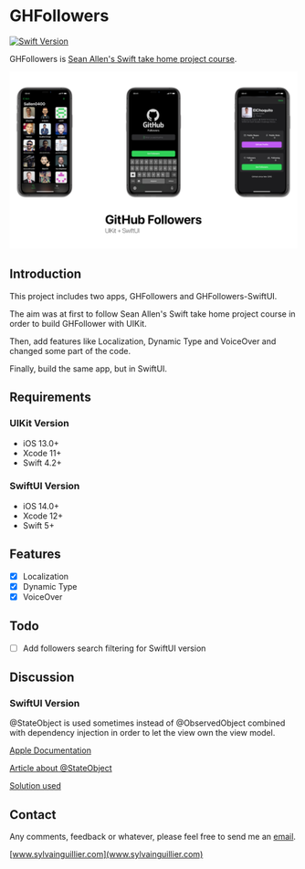 # GHFollowers
[![Swift Version](https://img.shields.io/badge/Swift-5.1-orange.svg)](https://swift.org/blog/5-1-release-process/)


GHFollowers is [Sean Allen's Swift take home project course](https://seanallen.teachable.com/p/take-home).

![image](Docs/GHFollowers.png)

## Introduction
This project includes two apps, GHFollowers and GHFollowers-SwiftUI.

The aim was at first to follow Sean Allen's Swift take home project course in order to build GHFollower with UIKit.

Then, add features like Localization, Dynamic Type and VoiceOver and changed some part of the code.

Finally, build the same app, but in SwiftUI.

## Requirements

### UIKit Version
- iOS 13.0+
- Xcode 11+
- Swift 4.2+

### SwiftUI Version
- iOS 14.0+
- Xcode 12+
- Swift 5+

## Features
- [x] Localization
- [x] Dynamic Type
- [x] VoiceOver

## Todo
- [ ] Add followers search filtering for SwiftUI version

## Discussion
### SwiftUI Version

@StateObject is used sometimes instead of @ObservedObject combined with dependency injection in order to let the view own the view model.

[Apple Documentation](https://developer.apple.com/documentation/swiftui/managing-model-data-in-your-app)

[Article about @StateObject](https://www.hackingwithswift.com/quick-start/swiftui/what-is-the-stateobject-property-wrapper)

[Solution used](https://stackoverflow.com/a/64964423)

## Contact

Any comments, feedback or whatever, please feel free to send me an [email](mailto:sylvainguillier@icloud.com).

[www.sylvainguillier.com](www.sylvainguillier.com)

